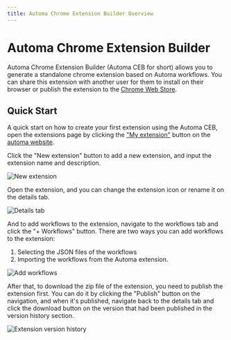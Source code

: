 ```yaml
---
title: Automa Chrome Extension Builder Overview
---
```


# Automa Chrome Extension Builder

Automa Chrome Extension Builder (Automa CEB for short) allows you to generate a standalone chrome extension based on Automa workflows. You can share this extension with another user for them to install on their browser or publish the extension to the [Chrome Web Store](https://chrome.google.com/webstore/).

## Quick Start
A quick start on how to create your first extension using the Automa CEB, open the extensions page by clicking the ["My extension"](https://www.automa.site/extensions) button on the [automa website](https://www.automa.site). 

Click the "New extension" button to add a new extension, and input the extension name and description.

![New extension](https://res.cloudinary.com/chat-story/image/upload/v1669964859/automa/chrome_AtuR0TLqzm_rypyqd.png)

Open the extension, and you can change the extension icon or rename it on the details tab. 

![Details tab](https://res.cloudinary.com/chat-story/image/upload/v1669965317/automa/chrome_VtPVnKGH3q_uigdsc.png)

And to add workflows to the extension, navigate to the workflows tab and click the "+ Workflows" button. There are two ways you can add workflows to the extension:

1. Selecting the JSON files of the workflows 
2. Importing the workflows from the Automa extension.

![Add workflows](https://res.cloudinary.com/chat-story/image/upload/v1669967662/chrome_9ZfKdZtANI_udrijd.png)

After that, to download the zip file of the extension, you need to publish the extension first. You can do it by clicking the "Publish" button on the navigation, and when it's published, navigate back to the details tab and click the download button on the version that had been published in the version history section.

![Extension version history](https://res.cloudinary.com/chat-story/image/upload/v1669966177/automa/chrome_AfQp0IW1FS_rtllad.png)